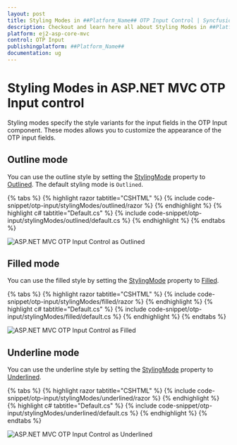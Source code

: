 ```yaml
---
layout: post
title: Styling Modes in ##Platform_Name## OTP Input Control | Syncfusion
description: Checkout and learn here all about Styling Modes in ##Platform_Name## OTP Input control of Syncfusion Essential JS 2 and more details.
platform: ej2-asp-core-mvc
control: OTP Input
publishingplatform: ##Platform_Name##
documentation: ug
---
```


# Styling Modes in ASP.NET MVC OTP Input control

Styling modes specify the style variants for the input fields in the OTP Input component. These modes allows you to customize the appearance of the OTP input fields.

## Outline mode

You can use the outline style by setting the [StylingMode](https://help.syncfusion.com/cr/aspnetmvc-js2/Syncfusion.EJ2.Inputs.OtpInput.html#Syncfusion_EJ2_Inputs_OtpInput_StylingMode) property to [Outlined](https://help.syncfusion.com/cr/aspnetmvc-js2/Syncfusion.EJ2.Inputs.OtpInputStyle.html#Syncfusion_EJ2_Inputs_OtpInputStyle_Outlined). The default styling mode is `Outlined`.

{% tabs %}
{% highlight razor tabtitle="CSHTML" %}
{% include code-snippet/otp-input/stylingModes/outlined/razor %}
{% endhighlight %}
{% highlight c# tabtitle="Default.cs" %}
{% include code-snippet/otp-input/stylingModes/outlined/default.cs %}
{% endhighlight %}
{% endtabs %}

![ASP.NET MVC OTP Input Control as Outlined](images/otp-outlined.png)

## Filled mode

You can use the filled style by setting the [StylingMode](https://help.syncfusion.com/cr/aspnetmvc-js2/Syncfusion.EJ2.Inputs.OtpInput.html#Syncfusion_EJ2_Inputs_OtpInput_StylingMode) property to [Filled](https://help.syncfusion.com/cr/aspnetmvc-js2/Syncfusion.EJ2.Inputs.OtpInputStyle.html#Syncfusion_EJ2_Inputs_OtpInputStyle_Filled).

{% tabs %}
{% highlight razor tabtitle="CSHTML" %}
{% include code-snippet/otp-input/stylingModes/filled/razor %}
{% endhighlight %}
{% highlight c# tabtitle="Default.cs" %}
{% include code-snippet/otp-input/stylingModes/filled/default.cs %}
{% endhighlight %}
{% endtabs %}

![ASP.NET MVC OTP Input Control as Filled](images/otp-filled.png)

## Underline mode

You can use the underline style by setting the [StylingMode](https://help.syncfusion.com/cr/aspnetmvc-js2/Syncfusion.EJ2.Inputs.OtpInput.html#Syncfusion_EJ2_Inputs_OtpInput_StylingMode) property to [Underlined](https://help.syncfusion.com/cr/aspnetmvc-js2/Syncfusion.EJ2.Inputs.OtpInputStyle.html#Syncfusion_EJ2_Inputs_OtpInputStyle_Underlined).

{% tabs %}
{% highlight razor tabtitle="CSHTML" %}
{% include code-snippet/otp-input/stylingModes/underlined/razor %}
{% endhighlight %}
{% highlight c# tabtitle="Default.cs" %}
{% include code-snippet/otp-input/stylingModes/underlined/default.cs %}
{% endhighlight %}
{% endtabs %}

![ASP.NET MVC OTP Input Control as Underlined](images/otp-underlined.png)
